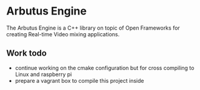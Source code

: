 # Arbutus Engine

The Arbutus Engine is a C++ library on topic of Open Frameworks for creating Real-time Video mixing applications.


## Work todo

- continue working on the cmake configuration but for cross compiling to Linux and raspberry pi
- prepare a vagrant box to compile this project inside
